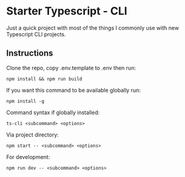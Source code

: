 # Starter Typescript - CLI

Just a quick project with most of the things I commonly use with new Typescript
CLI projects.

## Instructions

Clone the repo, copy .env.template to .env then run:

```
npm install && npm run build
```

If you want this command to be available globally run:

```
npm install -g
```

Command syntax if globally installed:

```
ts-cli <subcommand> <options>
```

Via project directory:

```
npm start -- <subcommand> <options>
```

For development:

```
npm run dev -- <subcommand> <options>
```
